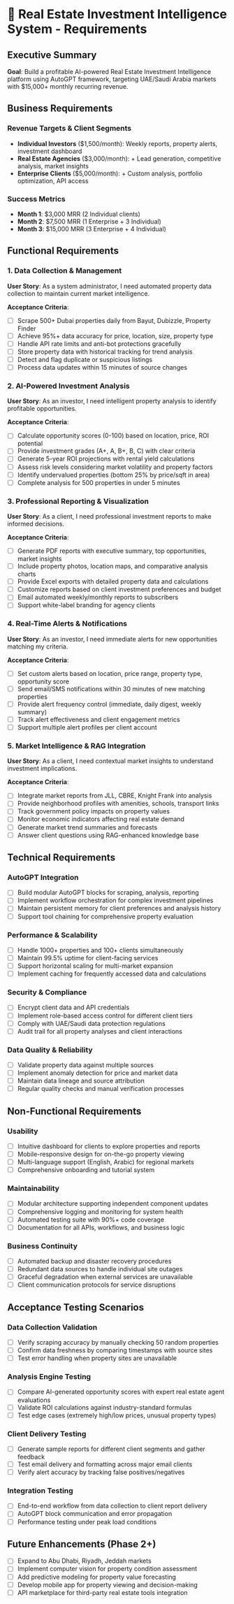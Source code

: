 # 🏢 Real Estate Investment Intelligence System - Requirements

## Executive Summary
**Goal**: Build a profitable AI-powered Real Estate Investment Intelligence platform using AutoGPT framework, targeting UAE/Saudi Arabia markets with $15,000+ monthly recurring revenue.

## Business Requirements

### Revenue Targets & Client Segments
- **Individual Investors** ($1,500/month): Weekly reports, property alerts, investment dashboard
- **Real Estate Agencies** ($3,000/month): + Lead generation, competitive analysis, market insights
- **Enterprise Clients** ($5,000/month): + Custom analysis, portfolio optimization, API access

### Success Metrics
- **Month 1**: $3,000 MRR (2 Individual clients)
- **Month 2**: $7,500 MRR (1 Enterprise + 3 Individual) 
- **Month 3**: $15,000 MRR (3 Enterprise + 4 Individual)

## Functional Requirements

### 1. Data Collection & Management
**User Story**: As a system administrator, I need automated property data collection to maintain current market intelligence.

**Acceptance Criteria**:
- [ ] Scrape 500+ Dubai properties daily from Bayut, Dubizzle, Property Finder
- [ ] Achieve 95%+ data accuracy for price, location, size, property type
- [ ] Handle API rate limits and anti-bot protections gracefully
- [ ] Store property data with historical tracking for trend analysis
- [ ] Detect and flag duplicate or suspicious listings
- [ ] Process data updates within 15 minutes of source changes

### 2. AI-Powered Investment Analysis
**User Story**: As an investor, I need intelligent property analysis to identify profitable opportunities.

**Acceptance Criteria**:
- [ ] Calculate opportunity scores (0-100) based on location, price, ROI potential
- [ ] Provide investment grades (A+, A, B+, B, C) with clear criteria
- [ ] Generate 5-year ROI projections with rental yield calculations
- [ ] Assess risk levels considering market volatility and property factors
- [ ] Identify undervalued properties (bottom 25% by price/sqft in area)
- [ ] Complete analysis for 500 properties in under 5 minutes

### 3. Professional Reporting & Visualization
**User Story**: As a client, I need professional investment reports to make informed decisions.

**Acceptance Criteria**:
- [ ] Generate PDF reports with executive summary, top opportunities, market insights
- [ ] Include property photos, location maps, and comparative analysis charts
- [ ] Provide Excel exports with detailed property data and calculations
- [ ] Customize reports based on client investment preferences and budget
- [ ] Email automated weekly/monthly reports to subscribers
- [ ] Support white-label branding for agency clients

### 4. Real-Time Alerts & Notifications
**User Story**: As an investor, I need immediate alerts for new opportunities matching my criteria.

**Acceptance Criteria**:
- [ ] Set custom alerts based on location, price range, property type, opportunity score
- [ ] Send email/SMS notifications within 30 minutes of new matching properties
- [ ] Provide alert frequency control (immediate, daily digest, weekly summary)
- [ ] Track alert effectiveness and client engagement metrics
- [ ] Support multiple alert profiles per client account

### 5. Market Intelligence & RAG Integration
**User Story**: As a client, I need contextual market insights to understand investment implications.

**Acceptance Criteria**:
- [ ] Integrate market reports from JLL, CBRE, Knight Frank into analysis
- [ ] Provide neighborhood profiles with amenities, schools, transport links
- [ ] Track government policy impacts on property values
- [ ] Monitor economic indicators affecting real estate demand
- [ ] Generate market trend summaries and forecasts
- [ ] Answer client questions using RAG-enhanced knowledge base

## Technical Requirements

### AutoGPT Integration
- [ ] Build modular AutoGPT blocks for scraping, analysis, reporting
- [ ] Implement workflow orchestration for complex investment pipelines
- [ ] Maintain persistent memory for client preferences and analysis history
- [ ] Support tool chaining for comprehensive property evaluation

### Performance & Scalability
- [ ] Handle 1000+ properties and 100+ clients simultaneously
- [ ] Maintain 99.5% uptime for client-facing services
- [ ] Support horizontal scaling for multi-market expansion
- [ ] Implement caching for frequently accessed data and calculations

### Security & Compliance
- [ ] Encrypt client data and API credentials
- [ ] Implement role-based access control for different client tiers
- [ ] Comply with UAE/Saudi data protection regulations
- [ ] Audit trail for all property analyses and client interactions

### Data Quality & Reliability
- [ ] Validate property data against multiple sources
- [ ] Implement anomaly detection for price and market data
- [ ] Maintain data lineage and source attribution
- [ ] Regular quality checks and manual verification processes

## Non-Functional Requirements

### Usability
- [ ] Intuitive dashboard for clients to explore properties and reports
- [ ] Mobile-responsive design for on-the-go property viewing
- [ ] Multi-language support (English, Arabic) for regional markets
- [ ] Comprehensive onboarding and tutorial system

### Maintainability
- [ ] Modular architecture supporting independent component updates
- [ ] Comprehensive logging and monitoring for system health
- [ ] Automated testing suite with 90%+ code coverage
- [ ] Documentation for all APIs, workflows, and business logic

### Business Continuity
- [ ] Automated backup and disaster recovery procedures
- [ ] Redundant data sources to handle individual site outages
- [ ] Graceful degradation when external services are unavailable
- [ ] Client communication protocols for service disruptions

## Acceptance Testing Scenarios

### Data Collection Validation
- [ ] Verify scraping accuracy by manually checking 50 random properties
- [ ] Confirm data freshness by comparing timestamps with source sites
- [ ] Test error handling when property sites are unavailable

### Analysis Engine Testing
- [ ] Compare AI-generated opportunity scores with expert real estate agent evaluations
- [ ] Validate ROI calculations against industry-standard formulas
- [ ] Test edge cases (extremely high/low prices, unusual property types)

### Client Delivery Testing
- [ ] Generate sample reports for different client segments and gather feedback
- [ ] Test email delivery and formatting across major email clients
- [ ] Verify alert accuracy by tracking false positives/negatives

### Integration Testing
- [ ] End-to-end workflow from data collection to client report delivery
- [ ] AutoGPT block communication and error propagation
- [ ] Performance testing under peak load conditions

## Future Enhancements (Phase 2+)
- [ ] Expand to Abu Dhabi, Riyadh, Jeddah markets
- [ ] Implement computer vision for property condition assessment
- [ ] Add predictive modeling for property value forecasting
- [ ] Develop mobile app for property viewing and decision-making
- [ ] API marketplace for third-party real estate tools integration 